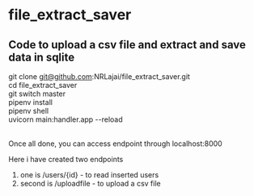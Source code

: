 # file_extract_saver
## Code to upload a csv file and extract and save data in sqlite

git clone git@github.com:NRLajai/file_extract_saver.git <br>
cd file_extract_saver <br>
git switch master <br>
pipenv install <br>
pipenv shell <br>
uvicorn main:handler.app --reload <br> <br>

Once all done, you can access endpoint through localhost:8000 <br>

Here i have created two endpoints
  1. one is /users/{id} - to read inserted users
  2. second is /uploadfile  - to upload a csv file
